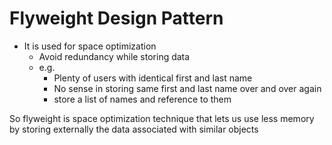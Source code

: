 # Flyweight Design Pattern

- It is used for space optimization
    - Avoid redundancy while storing data
    - e.g.
        - Plenty of users with identical first and last name
        - No sense in storing same first and last name over and over again
        - store a list of names and reference to them


So flyweight is space optimization technique that lets us use less memory by storing externally the data associated 
with similar objects